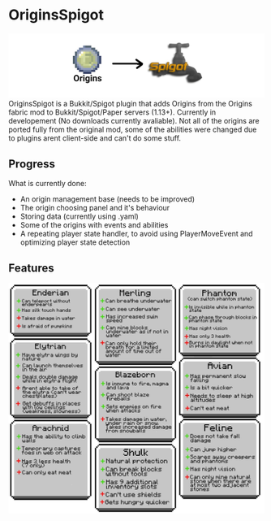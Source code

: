 # OriginsSpigot
![logo](originspigot.jpg)  
OriginsSpigot is a Bukkit/Spigot plugin that adds Origins from the Origins fabric mod to Bukkit/Spigot/Paper servers (1.13+). Currently in developement (No downloads currently avaliable). Not all of the origins are ported fully from the original mod, some of the abilities were changed due to plugins arent client-side and can't do some stuff.
## Progress
What is currently done:
- An origin management base (needs to be improved)
- The origin choosing panel and it's behaviour
- Storing data (currently using .yaml)
- Some of the origins with events and abilities 
- A repeating player state handler, to avoid using PlayerMoveEvent and optimizing player state detection

## Features
![alt text](origins.jpg)  
